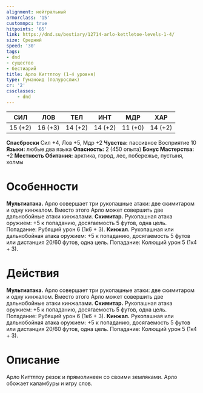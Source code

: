 ```yaml
---
alignment: нейтральный
armorclass: '15'
customnpc: true
hitpoints: '65'
link: https://dnd.su/bestiary/12714-arlo-kettletoe-levels-1-4/
size: Средний
speed: '30'
tags:
- dnd
- существо
- бестиарий
title: Арло Киттлтоу (1-4 уровня)
type: Гуманоид (полурослик)
cr: '2'
cssclasses:
    - dnd
---
```



| СИЛ | ЛОВ | ТЕЛ | ИНТ | МДР | ХАР |
|---|---|---|---|---|---|
| 15 (+2) | 16 (+3) | 14 (+2) | 14 (+2) | 11 (+0) | 14 (+2) |
**Спасброски** Сил +4, Лов +5, Мдр +2
**Чувства:** пассивное Восприятие 10
**Языки:** любые два языка
**Опасность:** 2 (450 опыта)
**Бонус Мастерства:** +2
**Местность Обитания:** арктика, город, лес, побережье, пустыня, холмы


# Особенности
**Мультиатака.** Арло совершает три рукопашные атаки: две скимитаром и одну кинжалом. Вместо этого Арло может совершить две дальнобойные атаки кинжалами.
**Скимитар.** Рукопашная атака оружием: +5 к попаданию, досягаемость 5 футов, одна цель. Попадание: Рубящий урон 6 (1к6 + 3).
**Кинжал.** Рукопашная или дальнобойная атака оружием: +5 к попаданию, досягаемость 5 футов или дистанция 20/60 футов, одна цель. Попадание: Колющий урон 5 (1к4 + 3).


# Действия
**Мультиатака.** Арло совершает три рукопашные атаки: две скимитаром и одну кинжалом. Вместо этого Арло может совершить две дальнобойные атаки кинжалами.
**Скимитар.** Рукопашная атака оружием: +5 к попаданию, досягаемость 5 футов, одна цель. Попадание: Рубящий урон 6 (1к6 + 3).
**Кинжал.** Рукопашная или дальнобойная атака оружием: +5 к попаданию, досягаемость 5 футов или дистанция 20/60 футов, одна цель. Попадание: Колющий урон 5 (1к4 + 3).


# Описание
Арло Киттлтоу резок и прямолинеен со своими земляками. Арло обожает каламбуры и игру слов.